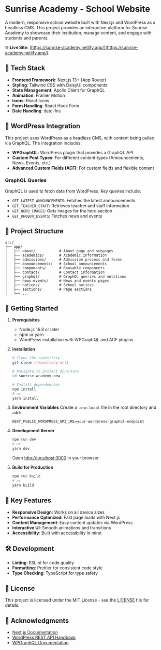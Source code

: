 # Sunrise Academy - School Website

A modern, responsive school website built with Next.js and WordPress as a headless CMS. This project provides an interactive platform for Sunrise Academy to showcase their institution, manage content, and engage with students and parents.

🌐 **Live Site:** [https://sunrise-academy.netlify.app/](https://sunrise-academy.netlify.app/)

## 🚀 Tech Stack

- **Frontend Framework**: Next.js 13+ (App Router)
- **Styling**: Tailwind CSS with DaisyUI components
- **State Management**: Apollo Client for GraphQL
- **Animation**: Framer Motion
- **Icons**: React Icons
- **Form Handling**: React Hook Form
- **Date Handling**: date-fns

## 🔌 WordPress Integration

This project uses WordPress as a headless CMS, with content being pulled via GraphQL. The integration includes:

- **WPGraphQL**: WordPress plugin that provides a GraphQL API
- **Custom Post Types**: For different content types (Announcements, News, Events, etc.)
- **Advanced Custom Fields (ACF)**: For custom fields and flexible content

### GraphQL Queries

GraphQL is used to fetch data from WordPress. Key queries include:

- `GET_LATEST_ANNOUNCEMENTS`: Fetches the latest announcements
- `GET_TEACHER_STAFF`: Retrieves teacher and staff information
- `GET_HERO_IMAGES`: Gets images for the hero section
- `GET_KHOBOR_EVENTS`: Fetches news and events

## 📁 Project Structure

```
src/
├── app/
│   ├── about/           # About page and subpages
│   ├── academics/       # Academic information
│   ├── admissions/      # Admission process and forms
│   ├── announcements/   # School announcements
│   ├── components/      # Reusable components
│   ├── contact/         # Contact information
│   ├── graphql/         # GraphQL queries and mutations
│   ├── news-events/     # News and events pages
│   ├── notices/         # School notices
│   ├── sections/        # Page sections
│   └── ...
```

## 🚀 Getting Started

1. **Prerequisites**
   - Node.js 16.8 or later
   - npm or yarn
   - WordPress installation with WPGraphQL and ACF plugins

2. **Installation**
   ```bash
   # Clone the repository
   git clone [repository-url]
   
   # Navigate to project directory
   cd sunrise-academy-new
   
   # Install dependencies
   npm install
   # or
   yarn install
   ```

3. **Environment Variables**
   Create a `.env.local` file in the root directory and add:
   ```
   NEXT_PUBLIC_WORDPRESS_API_URL=your-wordpress-graphql-endpoint
   ```

4. **Development Server**
   ```bash
   npm run dev
   # or
   yarn dev
   ```
   Open [http://localhost:3000](http://localhost:3000) in your browser.

5. **Build for Production**
   ```bash
   npm run build
   # or
   yarn build
   ```

## 🧩 Key Features

- **Responsive Design**: Works on all device sizes
- **Performance Optimized**: Fast page loads with Next.js
- **Content Management**: Easy content updates via WordPress
- **Interactive UI**: Smooth animations and transitions
- **Accessibility**: Built with accessibility in mind

## 🛠️ Development

- **Linting**: ESLint for code quality
- **Formatting**: Prettier for consistent code style
- **Type Checking**: TypeScript for type safety

## 📄 License

This project is licensed under the MIT License - see the [LICENSE](LICENSE) file for details.

## 🙏 Acknowledgments

- [Next.js Documentation](https://nextjs.org/docs)
- [WordPress REST API Handbook](https://developer.wordpress.org/rest-api/)
- [WPGraphQL Documentation](https://www.wpgraphql.com/)
